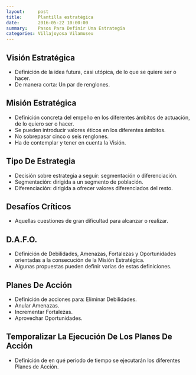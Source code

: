 ```yaml
---
layout:     post
title:      Plantilla estratégica
date:       2016-05-22 10:00:00
summary:    Pasos Para Definir Una Estrategia
categories: Villajoyosa Vilamuseu
---
```




## Visión Estratégica

  - Definición de la idea futura, casi utópica, de lo que se quiere ser o hacer.
  - De manera corta: Un par de renglones.

## Misión Estratégica

  - Definición concreta del empeño en los diferentes ámbitos de actuación, de lo quiero ser o hacer.
  - Se pueden introducir valores éticos en los diferentes ámbitos.
  - No sobrepasar cinco o seis renglones.
  - Ha de contemplar y tener en cuenta la Visión.

## Tipo De Estrategia

  - Decisión sobre estrategia a seguir: segmentación o diferenciación.
  - Segmentación: dirigida a un segmento de población.
  - Diferenciación: dirigida a ofrecer valores diferenciados del resto.

## Desafíos Críticos

  - Aquellas cuestiones de gran dificultad para alcanzar o realizar.

## D.A.F.O.

  - Definición de Debilidades, Amenazas, Fortalezas y Oportunidades orientadas a la consecución de la Misión Estratégica.
  - Algunas propuestas pueden definir varias de estas definiciones.

## Planes De Acción

  - Definición de acciones para: Eliminar Debilidades.
  - Anular Amenazas.
  - Incrementar Fortalezas.
  - Aprovechar Oportunidades.

## Temporalizar La Ejecución De Los Planes De Acción

  - Definición de en qué periodo de tiempo se ejecutarán los diferentes Planes de Acción.
